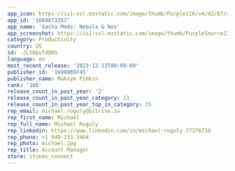 ```yaml
---
app_icon: https://is1-ssl.mzstatic.com/image/thumb/Purple116/v4/42/67/a6/4267a6e0-cc27-e96b-c6f5-e4f2eb89a74f/AppIcon-0-0-1x_U007epad-0-0-85-220.jpeg/1024x1024bb.png
app_id: '1669873357'
app_name: 'Gacha Mods: Nebula & Nox'
app_screenshot: https://is1-ssl.mzstatic.com/image/thumb/PurpleSource126/v4/89/9a/ce/899ace58-14e9-db84-c403-f7ac91ce34a6/d9778a24-e5ca-429f-8d2f-04f24153cae0_English_-_iPhone_13_1.jpg/1242x2688bb.png
category: Productivity
country: US
id: -JLS0pvYdQHS
language: en
most_recent_release: '2023-12-13T00:00:00'
publisher_id: '1698969745'
publisher_name: Maksym Pimkin
rank: '186'
release_count_in_past_year: '2'
release_count_in_past_year_category: 13
release_count_in_past_year_top_in_category: 25
rep_email: michael.roguly@bitrise.io
rep_first_name: Michael
rep_full_name: Michael Roguly
rep_linkedin: https://www.linkedin.com/in/michael-roguly-77376710
rep_phone: +1 949-233-3404
rep_photo: michael.jpg
rep_title: Account Manager
store: itunes_connect
---
```

